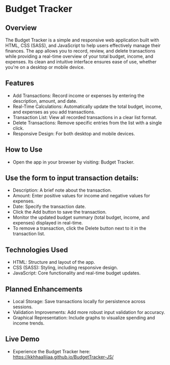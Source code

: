 # Budget Tracker
## Overview
The Budget Tracker is a simple and responsive web application built with HTML, CSS (SASS), and JavaScript to help users effectively manage their finances. The app allows you to record, review, and delete transactions while providing a real-time overview of your total budget, income, and expenses. Its clean and intuitive interface ensures ease of use, whether you're on a desktop or mobile device.

## Features
- Add Transactions: Record income or expenses by entering the description, amount, and date.
- Real-Time Calculations: Automatically update the total budget, income, and expenses as you add transactions.
- Transaction List: View all recorded transactions in a clear list format.
- Delete Transactions: Remove specific entries from the list with a single click.
- Responsive Design: For both desktop and mobile devices.

## How to Use
- Open the app in your browser by visiting: Budget Tracker.

## Use the form to input transaction details:
- Description: A brief note about the transaction.
- Amount: Enter positive values for income and negative values for expenses.
- Date: Specify the transaction date.
- Click the Add button to save the transaction.
- Monitor the updated budget summary (total budget, income, and expenses) displayed in real-time.
- To remove a transaction, click the Delete button next to it in the transaction list.

## Technologies Used
- HTML: Structure and layout of the app.
- CSS (SASS): Styling, including responsive design.
- JavaScript: Core functionality and real-time budget updates.

## Planned Enhancements
- Local Storage: Save transactions locally for persistence across sessions.
- Validation Improvements: Add more robust input validation for accuracy.
- Graphical Representation: Include graphs to visualize spending and income trends.

## Live Demo
- Experience the Budget Tracker here: https://kkhhaalliiaa.github.io/BudgetTracker-JS/

